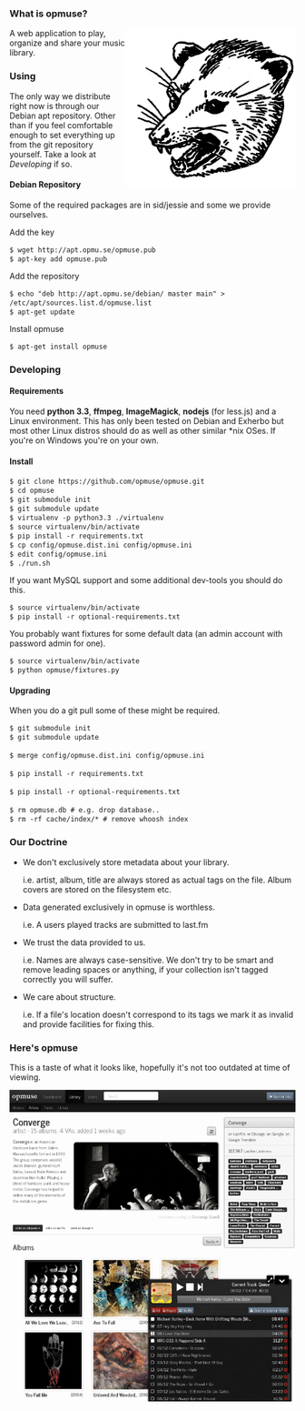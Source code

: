 ### What is opmuse?

<img align="right" src="https://github.com/opmuse/opmuse/raw/master/assets/opossum-readme.png" />

A web application to play, organize and share your music library.

### Using

The only way we distribute right now is through our Debian apt repository. Other
than if you feel comfortable enough to set everything up from the git repository
yourself. Take a look at *Developing* if so.

#### Debian Repository

Some of the required packages are in sid/jessie and some we provide ourselves.

Add the key

    $ wget http://apt.opmu.se/opmuse.pub
    $ apt-key add opmuse.pub

Add the repository

    $ echo "deb http://apt.opmu.se/debian/ master main" > /etc/apt/sources.list.d/opmuse.list
    $ apt-get update

Install opmuse

    $ apt-get install opmuse

### Developing

#### Requirements

You need **python 3.3**, **ffmpeg**, **ImageMagick**, **nodejs** (for less.js)
and a Linux environment. This has only been tested on Debian and Exherbo but
most other Linux distros should do as well as other similar \*nix OSes. If
you're on Windows you're on your own.

#### Install

    $ git clone https://github.com/opmuse/opmuse.git
    $ cd opmuse
    $ git submodule init
    $ git submodule update
    $ virtualenv -p python3.3 ./virtualenv
    $ source virtualenv/bin/activate
    $ pip install -r requirements.txt
    $ cp config/opmuse.dist.ini config/opmuse.ini
    $ edit config/opmuse.ini
    $ ./run.sh

If you want MySQL support and some additional dev-tools you should do this.

    $ source virtualenv/bin/activate
    $ pip install -r optional-requirements.txt

You probably want fixtures for some default data (an admin account with password
admin for one).

    $ source virtualenv/bin/activate
    $ python opmuse/fixtures.py

#### Upgrading

When you do a git pull some of these might be required.

    $ git submodule init
    $ git submodule update

    $ merge config/opmuse.dist.ini config/opmuse.ini

    $ pip install -r requirements.txt

    $ pip install -r optional-requirements.txt

    $ rm opmuse.db # e.g. drop database..
    $ rm -rf cache/index/* # remove whoosh index

### Our Doctrine

  - We don't exclusively store metadata about your library.

    i.e. artist, album, title are always stored as actual tags on the file. Album covers are stored on the filesystem etc.

  - Data generated exclusively in opmuse is worthless.

    i.e. A users played tracks are submitted to last.fm

  - We trust the data provided to us.

    i.e. Names are always case-sensitive. We don't try to be smart and remove leading spaces or anything, if your collection isn't tagged correctly you will suffer.

  - We care about structure.

    i.e. If a file's location doesn't correspond to its tags we mark it as invalid and provide facilities for fixing this.

### Here's opmuse

This is a taste of what it looks like, hopefully it's not too outdated at time of viewing.

![A screenshot.](https://github.com/opmuse/opmuse/raw/master/screen1.png)
